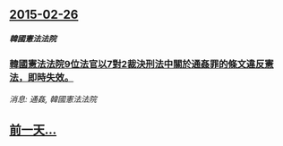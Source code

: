 ## [2015-02-26](/news/2015/02/26/index.md)

##### 韓國憲法法院
### [韓國憲法法院9位法官以7對2裁決刑法中關於通姦罪的條文違反憲法，即時失效。 ](/news/2015/02/26/韓國憲法法院9位法官以7對2裁決刑法中關於通姦罪的條文違反憲法-即時失效.md)
_消息: 通姦, 韓國憲法法院_

## [前一天...](/news/2015/02/25/index.md)

